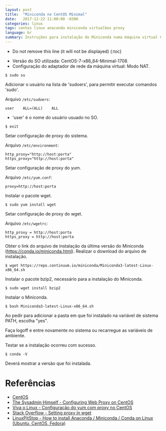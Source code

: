 ```yaml
---
layout: post
title:  "Miniconda no CentOS Minimal"
date:   2017-12-22 11:00:00 -0300
categories: linux
tags: centos linux anaconda miniconda virtualbox proxy
language: br
summary: Instruções para instalação do Miniconda numa máquina virtual CentOS Minimal (VirtualBox) com acesso à internet via proxy.
---
```


* Do not remove this line (it will not be displayed)
{:toc}


- Versão do SO utilizada: CentOS-7-x86_64-Minimal-1708.
- Configuração do adaptador de rede da máquina virtual: Modo NAT.


```
$ sudo su
```

Adicionar o usuário na lista de 'sudoers', para permitir executar comandos 'sudo'.

Arquivo `/etc/sudoers`:
```
user    ALL=(ALL)    ALL
```
* 'user' é o nome do usuário usuado no SO.

```
$ exit
```

Setar configuração de proxy do sistema.

Arquivo `/etc/environment`:
```
http_proxy="http://host:porta"
https_proxy="http://host:porta"
```


Setar configuração de proxy do yum.

Arquivo `/etc/yum.conf`:
```
proxy=http://host:porta
```

Instalar o pacote wget.
```shell
$ sudo yum install wget
```

Setar configuração de proxy do wget.

Arquivo `/etc/wgetrc`:
```
http_proxy = http://host:porta
https_proxy = http://host:porta
```


Obter o link do arquivo de instalação da última versão do Miniconda (https://conda.io/miniconda.html).
Realizar o download do arquivo de instalação.
```shell
$ wget https://repo.continuum.io/miniconda/Miniconda3-latest-Linux-x86_64.sh
```


Instalar o pacote bzip2, necessário para a instalação do Miniconda.
```shell
$ sudo wget install bzip2
```


Instalar o Miniconda.
```shell
$ bash Miniconda3-latest-Linux-x86_64.sh
```

Ao pedir para adicionar a pasta em que foi instalado na variável de sistema PATH, escolha "yes".


Faça logoff e entre novamente no sistema ou recarregue as variáveis de ambiente.


Testar se a instalação ocorreu com sucesso.
```shell
$ conda -V
```
Deverá mostrar a versão que foi instalada.


# Referências

- [CentOS](https://www.centos.org)
- [The Sysadmin Himself - Configuring Web Proxy on CentOS](http://www.thesysadminhimself.com/2013/08/configuring-web-proxy-on-centos.html)
- [Viva o Linux - Configuração do yum com proxy no CentOS](https://www.vivaolinux.com.br/dica/Configuracao-do-yum-com-proxy-no-CentOS)
- [Stack Overflow - Setting proxy in wget](https://stackoverflow.com/questions/11211705/setting-proxy-in-wget)
- [LinuxPitStop - How to install Anaconda / Miniconda / Conda on Linux (Ubuntu, CentOS, Fedora)](http://linuxpitstop.com/install-anaconda-miniconda-conda-on-ubuntu-centos-linux/)
